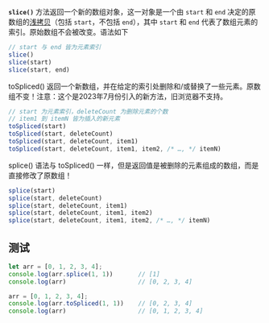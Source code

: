 **`slice()`** 方法返回一个新的数组对象，这一对象是一个由 `start` 和 `end` 决定的原数组的[浅拷贝](https://developer.mozilla.org/zh-CN/docs/Glossary/Shallow_copy)（包括 `start`，不包括 `end`），其中 `start` 和 `end` 代表了数组元素的索引。原始数组不会被改变。语法如下
```js
// start 与 end 皆为元素索引
slice()
slice(start)
slice(start, end)
```

toSpliced() 返回一个新数组，并在给定的索引处删除和/或替换了一些元素。原数组不变！注意：这个是2023年7月份引入的新方法，旧浏览器不支持。
```js
// start 为元素索引，deleteCount 为删除元素的个数
// item1 到 itemN 皆为插入的新元素
toSpliced(start)
toSpliced(start, deleteCount)
toSpliced(start, deleteCount, item1)
toSpliced(start, deleteCount, item1, item2, /* …, */ itemN)
```

splice() 语法与 toSpliced() 一样，但是返回值是被删除的元素组成的数组，而是直接修改了原数组！
```js
splice(start)
splice(start, deleteCount)
splice(start, deleteCount, item1)
splice(start, deleteCount, item1, item2)
splice(start, deleteCount, item1, item2, /* …, */ itemN)
```

## 测试

```js
let arr = [0, 1, 2, 3, 4];
console.log(arr.splice(1, 1))		// [1]
console.log(arr)					// [0, 2, 3, 4]

arr = [0, 1, 2, 3, 4];
console.log(arr.toSpliced(1, 1))	// [0, 2, 3, 4]
console.log(arr)					// [0, 1, 2, 3, 4]
```